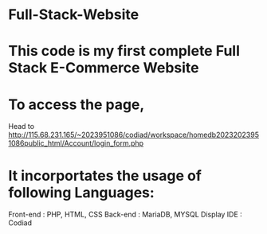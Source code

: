 # Full-Stack-Website

# This code is my first complete Full Stack E-Commerce Website

# To access the page, 
Head to http://115.68.231.165/~2023951086/codiad/workspace/homedb20232023951086public_html/Account/login_form.php

# It incorportates the usage of following Languages:
Front-end : PHP, HTML, CSS
Back-end : MariaDB, MYSQL 
Display IDE : Codiad

